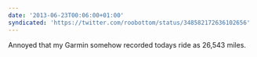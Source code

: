 ```yaml
---
date: '2013-06-23T00:06:00+01:00'
syndicated: 'https://twitter.com/roobottom/status/348582172636102656'
---
```

Annoyed that my Garmin somehow recorded todays ride as 26,543 miles.

